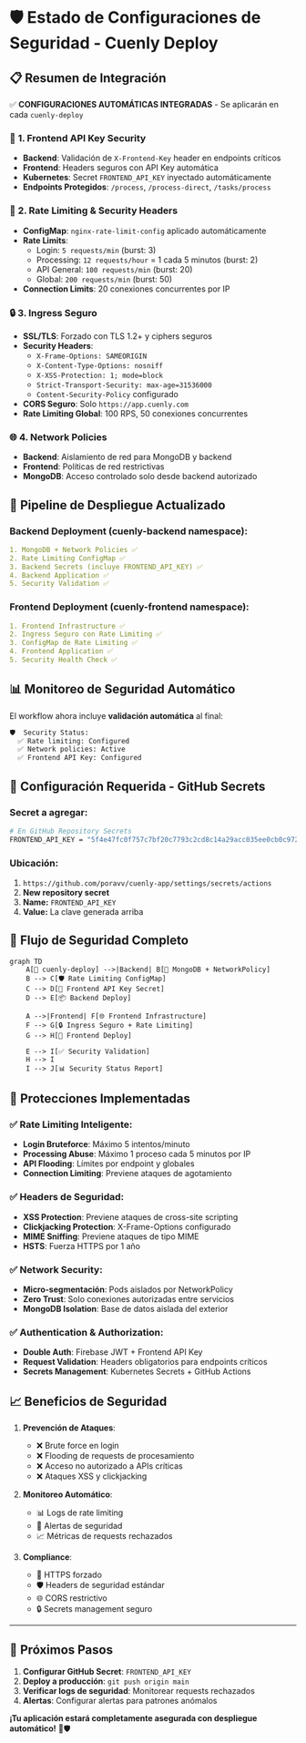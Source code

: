 # 🛡️ Estado de Configuraciones de Seguridad - Cuenly Deploy

## 📋 Resumen de Integración

✅ **CONFIGURACIONES AUTOMÁTICAS INTEGRADAS** - Se aplicarán en cada `cuenly-deploy`

### 🔐 **1. Frontend API Key Security**
- **Backend**: Validación de `X-Frontend-Key` header en endpoints críticos
- **Frontend**: Headers seguros con API Key automática
- **Kubernetes**: Secret `FRONTEND_API_KEY` inyectado automáticamente
- **Endpoints Protegidos**: `/process`, `/process-direct`, `/tasks/process`

### 🚧 **2. Rate Limiting & Security Headers**
- **ConfigMap**: `nginx-rate-limit-config` aplicado automáticamente
- **Rate Limits**:
  - Login: `5 requests/min` (burst: 3)
  - Processing: `12 requests/hour` = 1 cada 5 minutos (burst: 2)
  - API General: `100 requests/min` (burst: 20)
  - Global: `200 requests/min` (burst: 50)
- **Connection Limits**: 20 conexiones concurrentes por IP

### 🔒 **3. Ingress Seguro**
- **SSL/TLS**: Forzado con TLS 1.2+ y ciphers seguros
- **Security Headers**:
  - `X-Frame-Options: SAMEORIGIN`
  - `X-Content-Type-Options: nosniff`
  - `X-XSS-Protection: 1; mode=block`
  - `Strict-Transport-Security: max-age=31536000`
  - `Content-Security-Policy` configurado
- **CORS Seguro**: Solo `https://app.cuenly.com`
- **Rate Limiting Global**: 100 RPS, 50 conexiones concurrentes

### 🌐 **4. Network Policies**
- **Backend**: Aislamiento de red para MongoDB y backend
- **Frontend**: Políticas de red restrictivas
- **MongoDB**: Acceso controlado solo desde backend autorizado

## 🚀 **Pipeline de Despliegue Actualizado**

### **Backend Deployment** (cuenly-backend namespace):
```yaml
1. MongoDB + Network Policies ✅
2. Rate Limiting ConfigMap ✅
3. Backend Secrets (incluye FRONTEND_API_KEY) ✅  
4. Backend Application ✅
5. Security Validation ✅
```

### **Frontend Deployment** (cuenly-frontend namespace):
```yaml
1. Frontend Infrastructure ✅
2. Ingress Seguro con Rate Limiting ✅
3. ConfigMap de Rate Limiting ✅
4. Frontend Application ✅
5. Security Health Check ✅
```

## 📊 **Monitoreo de Seguridad Automático**

El workflow ahora incluye **validación automática** al final:

```bash
🛡️  Security Status:
  ✅ Rate limiting: Configured
  ✅ Network policies: Active  
  ✅ Frontend API Key: Configured
```

## 🎯 **Configuración Requerida - GitHub Secrets**

### **Secret a agregar:**
```bash
# En GitHub Repository Secrets
FRONTEND_API_KEY = "5f4e47fc0f757c7bf20c7793c2cd8c14a29acc035ee0cb0c97213972c251ad9e"
```

### **Ubicación:**
1. `https://github.com/poravv/cuenly-app/settings/secrets/actions`
2. **New repository secret**
3. **Name:** `FRONTEND_API_KEY`
4. **Value:** La clave generada arriba

## 🔄 **Flujo de Seguridad Completo**

```mermaid
graph TD
    A[🚀 cuenly-deploy] -->|Backend| B[🔐 MongoDB + NetworkPolicy]
    B --> C[🛡️ Rate Limiting ConfigMap]
    C --> D[🔑 Frontend API Key Secret]
    D --> E[📦 Backend Deploy]
    
    A -->|Frontend| F[🌐 Frontend Infrastructure]
    F --> G[🔒 Ingress Seguro + Rate Limiting]
    G --> H[📱 Frontend Deploy]
    
    E --> I[✅ Security Validation]
    H --> I
    I --> J[📊 Security Status Report]
```

## 🚨 **Protecciones Implementadas**

### ✅ **Rate Limiting Inteligente**:
- **Login Bruteforce**: Máximo 5 intentos/minuto
- **Processing Abuse**: Máximo 1 proceso cada 5 minutos por IP
- **API Flooding**: Límites por endpoint y globales
- **Connection Limiting**: Previene ataques de agotamiento

### ✅ **Headers de Seguridad**:
- **XSS Protection**: Previene ataques de cross-site scripting
- **Clickjacking Protection**: X-Frame-Options configurado
- **MIME Sniffing**: Previene ataques de tipo MIME
- **HSTS**: Fuerza HTTPS por 1 año

### ✅ **Network Security**:
- **Micro-segmentación**: Pods aislados por NetworkPolicy
- **Zero Trust**: Solo conexiones autorizadas entre servicios
- **MongoDB Isolation**: Base de datos aislada del exterior

### ✅ **Authentication & Authorization**:
- **Double Auth**: Firebase JWT + Frontend API Key
- **Request Validation**: Headers obligatorios para endpoints críticos
- **Secrets Management**: Kubernetes Secrets + GitHub Actions

## 📈 **Beneficios de Seguridad**

1. **Prevención de Ataques**:
   - ❌ Brute force en login
   - ❌ Flooding de requests de procesamiento
   - ❌ Acceso no autorizado a APIs críticas
   - ❌ Ataques XSS y clickjacking

2. **Monitoreo Automático**:
   - 📊 Logs de rate limiting
   - 🚨 Alertas de seguridad
   - 📈 Métricas de requests rechazados

3. **Compliance**:
   - 🔐 HTTPS forzado
   - 🛡️ Headers de seguridad estándar
   - 🌐 CORS restrictivo
   - 🔒 Secrets management seguro

---

## 🎯 **Próximos Pasos**

1. **Configurar GitHub Secret**: `FRONTEND_API_KEY`
2. **Deploy a producción**: `git push origin main`
3. **Verificar logs de seguridad**: Monitorear requests rechazados
4. **Alertas**: Configurar alertas para patrones anómalos

**¡Tu aplicación estará completamente asegurada con despliegue automático!** 🚀🛡️